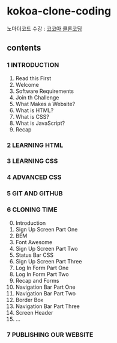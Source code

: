 # kokoa-clone-coding

노마더코드 수강 : [코코아 클론코딩](https://nomadcoders.co/kokoa-clone)

## contents

### 1 INTRODUCTION

1. Read this First
2. Welcome
3. Software Requirements
4. Join th Challenge
5. What Makes a Website?
6. What is HTML?
7. What is CSS?
8. What is JavaScript?
9. Recap

### 2 LEARNING HTML

### 3 LEARNING CSS

### 4 ADVANCED CSS

### 5 GIT AND GITHUB

### 6 CLONING TIME

0. Introduction
1. Sign Up Screen Part One
2. BEM
3. Font Awesome
4. Sign Up Screen Part Two
5. Status Bar CSS
6. Sign Up Screen Part Three
7. Log In Form Part One
8. Log In Form Part Two
9. Recap and Forms
10. Navigation Bar Part One
11. Navigation Bar Part Two
12. Border Box
13. Navigation Bar Part Three
14. Screen Header
15. ...

### 7 PUBLISHING OUR WEBSITE
